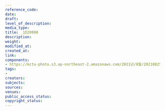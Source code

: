 ```yaml
---
reference_code: 
date: 
draft: 
level_of_description: 
media_type: 
title: _1D20990
description: 
weight: 
modified_at: 
created_at: 
link: 
components:
- https://kctu-photo.s3.ap-northeast-2.amazonaws.com/2021년/8월/20210825_하반기+총파업+대장정_대구/_1D20990.jpg
tags:
- 
creators: 
subjects: 
sources: 
venues: 
public_access_status: 
copyright_status: 
---
```

